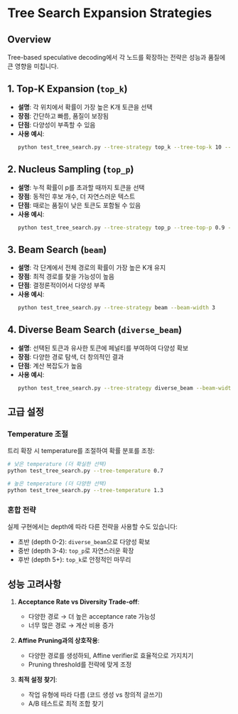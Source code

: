 # Tree Search Expansion Strategies

## Overview
Tree-based speculative decoding에서 각 노드를 확장하는 전략은 성능과 품질에 큰 영향을 미칩니다.

## 1. Top-K Expansion (`top_k`)
- **설명**: 각 위치에서 확률이 가장 높은 K개 토큰을 선택
- **장점**: 간단하고 빠름, 품질이 보장됨
- **단점**: 다양성이 부족할 수 있음
- **사용 예시**:
  ```bash
  python test_tree_search.py --tree-strategy top_k --tree-top-k 10 --beam-width 3
  ```

## 2. Nucleus Sampling (`top_p`)
- **설명**: 누적 확률이 p를 초과할 때까지 토큰을 선택
- **장점**: 동적인 후보 개수, 더 자연스러운 텍스트
- **단점**: 때로는 품질이 낮은 토큰도 포함될 수 있음
- **사용 예시**:
  ```bash
  python test_tree_search.py --tree-strategy top_p --tree-top-p 0.9 --beam-width 5
  ```

## 3. Beam Search (`beam`)
- **설명**: 각 단계에서 전체 경로의 확률이 가장 높은 K개 유지
- **장점**: 최적 경로를 찾을 가능성이 높음
- **단점**: 결정론적이어서 다양성 부족
- **사용 예시**:
  ```bash
  python test_tree_search.py --tree-strategy beam --beam-width 3
  ```

## 4. Diverse Beam Search (`diverse_beam`)
- **설명**: 선택된 토큰과 유사한 토큰에 페널티를 부여하여 다양성 확보
- **장점**: 다양한 경로 탐색, 더 창의적인 결과
- **단점**: 계산 복잡도가 높음
- **사용 예시**:
  ```bash
  python test_tree_search.py --tree-strategy diverse_beam --beam-width 3 --tree-diversity 0.5
  ```

## 고급 설정

### Temperature 조절
트리 확장 시 temperature를 조절하여 확률 분포를 조정:
```bash
# 낮은 temperature (더 확실한 선택)
python test_tree_search.py --tree-temperature 0.7

# 높은 temperature (더 다양한 선택)
python test_tree_search.py --tree-temperature 1.3
```

### 혼합 전략
실제 구현에서는 depth에 따라 다른 전략을 사용할 수도 있습니다:
- 초반 (depth 0-2): `diverse_beam`으로 다양성 확보
- 중반 (depth 3-4): `top_p`로 자연스러운 확장
- 후반 (depth 5+): `top_k`로 안정적인 마무리

## 성능 고려사항

1. **Acceptance Rate vs Diversity Trade-off**:
   - 다양한 경로 → 더 높은 acceptance rate 가능성
   - 너무 많은 경로 → 계산 비용 증가

2. **Affine Pruning과의 상호작용**:
   - 다양한 경로를 생성하되, Affine verifier로 효율적으로 가지치기
   - Pruning threshold를 전략에 맞게 조정

3. **최적 설정 찾기**:
   - 작업 유형에 따라 다름 (코드 생성 vs 창의적 글쓰기)
   - A/B 테스트로 최적 조합 찾기 